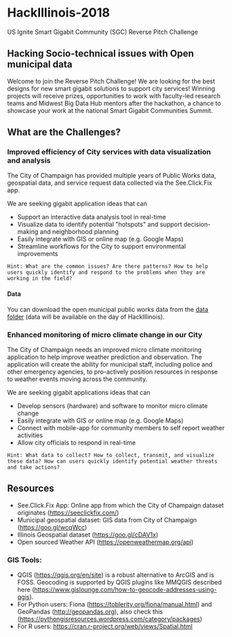 # HackIllinois-2018
US Ignite Smart Gigabit Community (SGC) Reverse Pitch Challenge

## Hacking Socio-technical issues with Open municipal data
Welcome to join the Reverse Pitch Challenge! We are looking for the best designs for new smart gigabit solutions to support city services! Winning projects will receive prizes, opportunities to work with faculty-led research teams and Midwest Big Data Hub mentors after the hackathon, a chance to showcase your work at the national Smart Gigabit Communities Summit.

## What are the Challenges?

### Improved efficiency of City services with data visualization and analysis

The City of Champaign has provided multiple years of Public Works data, geospatial data, and service request data collected via the See.Click.Fix app.

We are seeking gigabit application ideas that can

- Support an interactive data analysis tool in real-time
- Visualize data to identify potential "hotspots" and support decision-making and neighborhood planning
- Easily integrate with GIS or online map (e.g. Google Maps)
- Streamline workflows for the City to support environmental improvements

```
Hint: What are the common issues? Are there patterns? How to help users quickly identify and respond to the problems when they are working in the field?

```
#### Data
You can download the open municipal public works data from the [data folder](data/) (data will be available on the day of HackIllinois).

### Enhanced monitoring of micro climate change in our City

The City of Champaign needs an improved micro climate monitoring application to help improve weather prediction and observation. The application will create the ability for municipal staff, including police and other emergency agencies, to pro-actively position resources in response to weather events moving across the community.

We are seeking gigabit applications ideas that can

- Develop sensors (hardware) and software to monitor micro climate change
- Easily integrate with GIS or online map (e.g. Google Maps)
- Connect with mobile-app for community members to self report weather activities
- Allow city officials to respond in real-time

```
Hint: What data to collect? How to collect, transmit, and visualize these data? How can users quickly identify potential weather threats and take actions?
```
## Resources
- See.Click.Fix App: Online app from which the City of Champaign dataset originates (https://seeclickfix.com/)
- Municipal geospatial dataset: GIS data from City of Champaign (https://goo.gl/wcqWcc)
- Illinois Geospatial dataset (https://goo.gl/cDAV1x) 
- Open sourced Weather API (https://openweathermap.org/api)

### GIS Tools:
- QGIS (https://qgis.org/en/site) is a robust alternative to ArcGIS and is FOSS. Geocoding is supported by QGIS plugins like MMQGIS described here (https://www.gislounge.com/how-to-geocode-addresses-using-qgis).
- For Python users: Fiona (https://toblerity.org/fiona/manual.html) and GeoPandas (http://geopandas.org), also check this (https://pythongisresources.wordpress.com/category/packages)
- For R users: https://cran.r-project.org/web/views/Spatial.html




